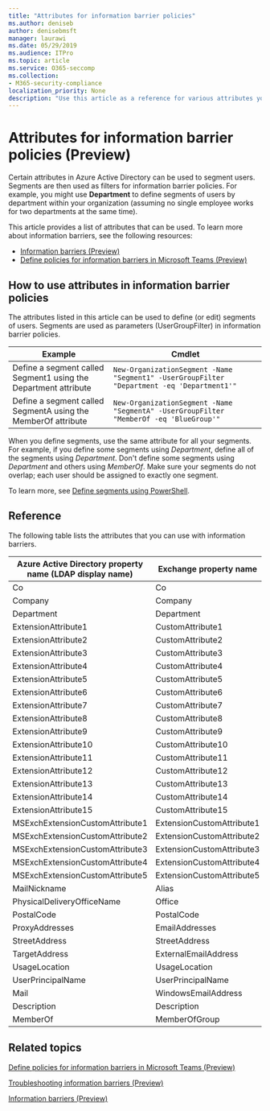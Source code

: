 ```yaml
---
title: "Attributes for information barrier policies"
ms.author: deniseb
author: denisebmsft
manager: laurawi
ms.date: 05/29/2019
ms.audience: ITPro
ms.topic: article
ms.service: O365-seccomp
ms.collection:
- M365-security-compliance
localization_priority: None
description: "Use this article as a reference for various attributes you can use in information barrier policies."
---
```


# Attributes for information barrier policies (Preview)

Certain attributes in Azure Active Directory can be used to segment users. Segments are then used as filters for information barrier policies. For example, you might use **Department** to define segments of users by department within your organization (assuming no single employee works for two departments at the same time). 

This article provides a list of attributes that can be used. To learn more about information barriers, see the following resources:
- [Information barriers (Preview)](information-barriers.md)
- [Define policies for information barriers in Microsoft Teams (Preview)](information-barriers-policies.md)

## How to use attributes in information barrier policies

The attributes listed in this article can be used to define (or edit) segments of users. Segments are used as parameters (UserGroupFilter) in information barrier policies.

|Example  |Cmdlet  |
|---------|---------|
|Define a segment called Segment1 using the Department attribute     | `New-OrganizationSegment -Name "Segment1" -UserGroupFilter "Department -eq 'Department1'"`        |
|Define a segment called SegmentA using the MemberOf attribute     | `New-OrganizationSegment -Name "SegmentA" -UserGroupFilter "MemberOf -eq 'BlueGroup'"`        |

When you define segments, use the same attribute for all your segments. For example, if you define some segments using *Department*, define all of the segments using *Department*. Don't define some segments using *Department* and others using *MemberOf*. Make sure your segments do not overlap; each user should be assigned to exactly one segment. 

To learn more, see [Define segments using PowerShell](information-barriers-policies.md#define-segments-using-powershell).

## Reference

The following table lists the attributes that you can use with information barriers.

|Azure Active Directory property name (LDAP display name)  |Exchange property name  |
|---------|---------|
|Co       | Co        |
|Company     |Company         |
|Department     |Department         |
|ExtensionAttribute1 |CustomAttribute1  |
|ExtensionAttribute2 |CustomAttribute2  |
|ExtensionAttribute3 |CustomAttribute3  |
|ExtensionAttribute4 |CustomAttribute4  |
|ExtensionAttribute5 |CustomAttribute5  |
|ExtensionAttribute6 |CustomAttribute6  |
|ExtensionAttribute7 |CustomAttribute7  |
|ExtensionAttribute8 |CustomAttribute8  |
|ExtensionAttribute9 |CustomAttribute9  |
|ExtensionAttribute10 |CustomAttribute10  |
|ExtensionAttribute11 |CustomAttribute11  |
|ExtensionAttribute12 |CustomAttribute12  |
|ExtensionAttribute13 |CustomAttribute13  |
|ExtensionAttribute14 |CustomAttribute14  |
|ExtensionAttribute15 |CustomAttribute15  |
|MSExchExtensionCustomAttribute1 |ExtensionCustomAttribute1 |
|MSExchExtensionCustomAttribute2 |ExtensionCustomAttribute2 |
|MSExchExtensionCustomAttribute3 |ExtensionCustomAttribute3 |
|MSExchExtensionCustomAttribute4 |ExtensionCustomAttribute4 |
|MSExchExtensionCustomAttribute5 |ExtensionCustomAttribute5 |
|MailNickname |Alias |
|PhysicalDeliveryOfficeName |Office |
|PostalCode |PostalCode |
|ProxyAddresses |EmailAddresses |
|StreetAddress |StreetAddress |
|TargetAddress |ExternalEmailAddress |
|UsageLocation |UsageLocation |
|UserPrincipalName	|UserPrincipalName	|
|Mail	|WindowsEmailAddress	|
|Description	|Description	|
|MemberOf	|MemberOfGroup	|

## Related topics

[Define policies for information barriers in Microsoft Teams (Preview)](information-barriers-policies.md)

[Troubleshooting information barriers (Preview)](information-barriers-troubleshooting.md)

[Information barriers (Preview)](information-barriers.md)



